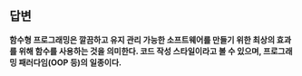 ## 답변

**함수형 프로그래밍은 깔끔하고 유지 관리 가능한 소프트웨어를 만들기 위한 최상의 효과를 위해 함수를 사용하는 것을 의미한다. 코드 작성 스타일이라고 볼 수 있으며, 프로그래밍 패러다임(OOP 등)의 일종이다.**